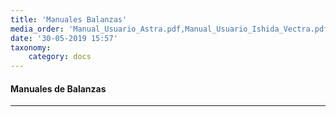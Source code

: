 ```yaml
---
title: 'Manuales Balanzas'
media_order: 'Manual_Usuario_Astra.pdf,Manual_Usuario_Ishida_Vectra.pdf,Protocolo_Astra.pdf'
date: '30-05-2019 15:57'
taxonomy:
    category: docs
---
```


#### Manuales de Balanzas
------------

